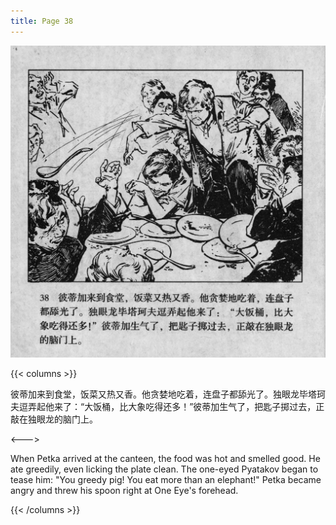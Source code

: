 ```yaml
---
title: Page 38
---
```


![biao page](./../../images/biao/seifert0726_biao_0042_038.jpg)

{{< columns >}}

彼蒂加来到食堂，饭菜又热又香。他贪婪地吃着，连盘子都舔光了。独眼龙毕塔珂夫逗弄起他来了：“大饭桶，比大象吃得还多！”彼蒂加生气了，把匙子掷过去，正敲在独眼龙的脑门上。

<--->

When Petka arrived at the canteen, the food was hot and smelled good. He ate greedily, even licking the plate clean. The one-eyed Pyatakov began to tease him: "You greedy pig! You eat more than an elephant!" Petka became angry and threw his spoon right at One Eye's forehead.

{{< /columns >}}

